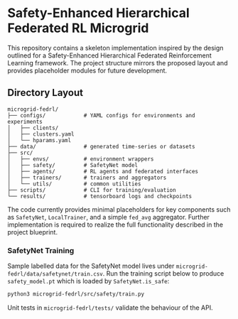 # Safety-Enhanced Hierarchical Federated RL Microgrid

This repository contains a skeleton implementation inspired by the design
outlined for a Safety-Enhanced Hierarchical Federated Reinforcement Learning
framework. The project structure mirrors the proposed layout and provides
placeholder modules for future development.

## Directory Layout

```
microgrid-fedrl/
├── configs/            # YAML configs for environments and experiments
│   ├── clients/
│   ├── clusters.yaml
│   └── hparams.yaml
├── data/               # generated time-series or datasets
├── src/
│   ├── envs/           # environment wrappers
│   ├── safety/         # SafetyNet model
│   ├── agents/         # RL agents and federated interfaces
│   ├── trainers/       # trainers and aggregators
│   └── utils/          # common utilities
├── scripts/            # CLI for training/evaluation
└── results/            # tensorboard logs and checkpoints
```

The code currently provides minimal placeholders for key components such as
`SafetyNet`, `LocalTrainer`, and a simple `fed_avg` aggregator. Further
implementation is required to realize the full functionality described in the
project blueprint.

### SafetyNet Training

Sample labelled data for the SafetyNet model lives under `microgrid-fedrl/data/safetynet/train.csv`.
Run the training script below to produce `safety_model.pt` which is loaded by
`SafetyNet.is_safe`:

```bash
python3 microgrid-fedrl/src/safety/train.py
```

Unit tests in `microgrid-fedrl/tests/` validate the behaviour of the API.
